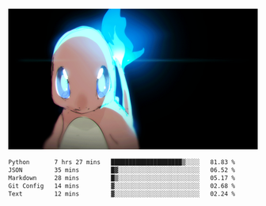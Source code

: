 [gif]: https://raw.githubusercontent.com/uysalserkan/uysalserkan/master/charmander-2.gif

![gif]

<!--
<div align="center">
<p>Profile Visitor Counter</p>
<img src="https://profile-counter.glitch.me/uysalserkan/count.svg" alt="hit counter" align="center">
</div>
-->
<!--START_SECTION:waka-->
```text
Python       7 hrs 27 mins   ████████████████████▒░░░░   81.83 % 
JSON         35 mins         █▓░░░░░░░░░░░░░░░░░░░░░░░   06.52 % 
Markdown     28 mins         █▒░░░░░░░░░░░░░░░░░░░░░░░   05.17 % 
Git Config   14 mins         ▓░░░░░░░░░░░░░░░░░░░░░░░░   02.68 % 
Text         12 mins         ▓░░░░░░░░░░░░░░░░░░░░░░░░   02.24 % 
```
<!--END_SECTION:waka-->

